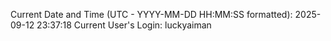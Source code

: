 Current Date and Time (UTC - YYYY-MM-DD HH:MM:SS formatted): 2025-09-12 23:37:18
Current User's Login: luckyaiman
